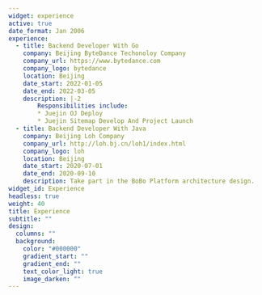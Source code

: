 ```yaml
---
widget: experience
active: true
date_format: Jan 2006
experience:
  - title: Backend Developer With Go
    company: Beijing ByteDance Techonoloy Company
    company_url: https://www.bytedance.com
    company_logo: bytedance
    location: Beijing
    date_start: 2022-01-05
    date_end: 2022-03-05
    description: |-2
        Responsibilities include:
        * Juejin OJ Deploy
        * Juejin Sitemap Develop And Project Launch
  - title: Backend Developer With Java
    company: Beijing Loh Company
    company_url: http://loh.bj.cn/loh1/index.html
    company_logo: loh
    location: Beijing
    date_start: 2020-07-01
    date_end: 2020-09-10
    description: Take part in the BoBo Platform architecture design.
widget_id: Experience
headless: true
weight: 40
title: Experience
subtitle: ""
design:
  columns: ""
  background:
    color: "#000000"
    gradient_start: ""
    gradient_end: ""
    text_color_light: true
    image_darken: ""
---
```

